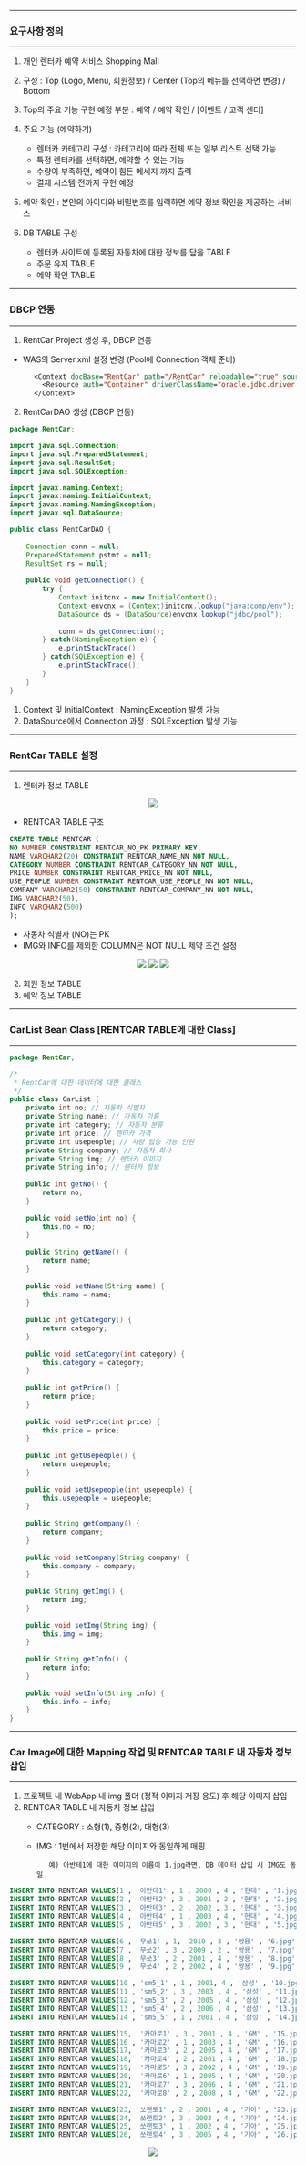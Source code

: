 -----
### 요구사항 정의
-----
1. 개인 렌터카 예약 서비스 Shopping Mall
2. 구성 : Top (Logo, Menu, 회원정보) / Center (Top의 메뉴를 선택하면 변경) / Bottom
3. Top의 주요 기능 구현 예정 부분 : 예약 / 예약 확인 / [이벤트 / 고객 센터]
  
4. 주요 기능 (예약하기)
   - 렌터카 카테고리 구성 : 카테고리에 따라 전체 또는 일부 리스트 선택 가능 
   - 특정 렌터카를 선택하면, 예약할 수 있는 기능
   - 수량이 부족하면, 예약이 힘든 메세지 까지 출력
   - 결제 시스템 전까지 구현 예정
     
5. 예약 확인 : 본인의 아이디와 비밀번호를 입력하면 예약 정보 확인을 제공하는 서비스

6. DB TABLE 구성
   - 렌터카 사이트에 등록된 자동차에 대한 정보를 담을 TABLE
   - 주문 유저 TABLE
   - 예약 확인 TABLE
  
-----
### DBCP 연동
-----
1. RentCar Project 생성 후, DBCP 연동

  - WAS의 Server.xml 설정 변경 (Pool에 Connection 객체 준비)
```jsp
      <Context docBase="RentCar" path="/RentCar" reloadable="true" source="org.eclipse.jst.jee.server:RentCar">
      	<Resource auth="Container" driverClassName="oracle.jdbc.driver.OracleDriver" loginTimeout="10" maxWaits="5000" name="jdbc/pool" password="1234" type="javax.sql.DataSource" url="jdbc:oracle:thin:@localhost:1521:xe" username="dbPractice"/>
      </Context>
```

2. RentCarDAO 생성 (DBCP 연동)
```java
package RentCar;

import java.sql.Connection;
import java.sql.PreparedStatement;
import java.sql.ResultSet;
import java.sql.SQLException;

import javax.naming.Context;
import javax.naming.InitialContext;
import javax.naming.NamingException;
import javax.sql.DataSource;

public class RentCarDAO {
	
	Connection conn = null;
	PreparedStatement pstmt = null;
	ResultSet rs = null;
	
	public void getConnection() {
		try {
			Context initcnx = new InitialContext();
			Context envcnx = (Context)initcnx.lookup("java:comp/env");
			DataSource ds = (DataSource)envcnx.lookup("jdbc/pool");
			
			conn = ds.getConnection();
		} catch(NamingException e) {
			e.printStackTrace();
		} catch(SQLException e) {
			e.printStackTrace();
		}
	}
}
```

1. Context 및 InitialContext : NamingException 발생 가능
2. DataSource에서 Connection 과정 : SQLException 발생 가능

-----
### RentCar TABLE 설정
-----
1. 렌터카 정보 TABLE
<div align = "center">
<img src="https://github.com/sooyounghan/Web/assets/34672301/753d9cc1-1842-4f9b-bbd6-16ec0741dc30">
</div>

   - RENTCAR TABLE 구조
```sql
CREATE TABLE RENTCAR (
NO NUMBER CONSTRAINT RENTCAR_NO_PK PRIMARY KEY,
NAME VARCHAR2(20) CONSTRAINT RENTCAR_NAME_NN NOT NULL,
CATEGORY NUMBER CONSTRAINT RENTCAR_CATEGORY_NN NOT NULL,
PRICE NUMBER CONSTRAINT RENTCAR_PRICE_NN NOT NULL,
USE_PEOPLE NUMBER CONSTRAINT RENTCAR_USE_PEOPLE_NN NOT NULL,
COMPANY VARCHAR2(50) CONSTRAINT RENTCAR_COMPANY_NN NOT NULL,
IMG VARCHAR2(50),
INFO VARCHAR2(500)
);
```
  + 자동차 식별자 (NO)는 PK
  + IMG와 INFO를 제외한 COLUMN은 NOT NULL 제약 조건 설정

<div align = "center">
<img src="https://github.com/sooyounghan/Web/assets/34672301/8f52109d-ee41-4a52-b86e-21a2b4a500a9">
<img src="https://github.com/sooyounghan/Web/assets/34672301/5a6bf857-51d2-4998-830b-563ad56c1c02">
<img src="https://github.com/sooyounghan/Web/assets/34672301/bcc4ebc3-b8a9-482f-8584-2364802cef1f">
</div>

2. 회원 정보 TABLE
3. 예약 정보 TABLE
   
-----
### CarList Bean Class [RENTCAR TABLE에 대한 Class]
-----
```java
package RentCar;

/*
 * RentCar에 대한 데이터에 대한 클래스
 */
public class CarList {
	private int no; // 자동차 식별자 
	private String name; // 자동차 이름
	private int category; // 자동차 분류
	private int price; // 렌터카 가격
	private int usepeople; // 차량 탑승 가능 인원
	private String company; // 자동차 회사
	private String img; // 렌터카 이미지
	private String info; // 렌터카 정보
	
	public int getNo() {
		return no;
	}
	
	public void setNo(int no) {
		this.no = no;
	}
	
	public String getName() {
		return name;
	}
	
	public void setName(String name) {
		this.name = name;
	}
	
	public int getCategory() {
		return category;
	}
	
	public void setCategory(int category) {
		this.category = category;
	}
	
	public int getPrice() {
		return price;
	}
	
	public void setPrice(int price) {
		this.price = price;
	}
	
	public int getUsepeople() {
		return usepeople;
	}
	
	public void setUsepeople(int usepeople) {
		this.usepeople = usepeople;
	}
	
	public String getCompany() {
		return company;
	}
	
	public void setCompany(String company) {
		this.company = company;
	}
	
	public String getImg() {
		return img;
	}
	
	public void setImg(String img) {
		this.img = img;
	}
	
	public String getInfo() {
		return info;
	}
	
	public void setInfo(String info) {
		this.info = info;
	}
}
```

-----
### Car Image에 대한 Mapping 작업 및 RENTCAR TABLE 내 자동차 정보 삽입
-----
1. 프로젝트 내 WebApp 내 img 폴더 (정적 이미지 저장 용도) 후 해당 이미지 삽입
2. RENTCAR TABLE 내 자동차 정보 삽입
   - CATEGORY : 소형(1), 중형(2), 대형(3)
   - IMG : 1번에서 저장한 해당 이미지와 동일하게 매핑

      		예) 아반테1에 대한 이미지의 이름이 1.jpg라면, DB 데이터 삽입 시 IMG도 동일
```sql
INSERT INTO RENTCAR VALUES(1 , '아반테1' , 1 , 2000 , 4 , '현대' , '1.jpg' , '아반테1 자동차 입니다 .');
INSERT INTO RENTCAR VALUES(2 , '아반테2' , 3 , 2001 , 2 , '현대' , '2.jpg' , '아반테2 자동차 입니다 .');
INSERT INTO RENTCAR VALUES(3 , '아반테3' , 2 , 2002 , 3 , '현대' , '3.jpg' , '아반테3 자동차 입니다 .');
INSERT INTO RENTCAR VALUES(4 , '아반테4' , 1 , 2003 , 4 , '현대' , '4.jpg' , '아반테4 자동차 입니다 .');
INSERT INTO RENTCAR VALUES(5 , '아반테5' , 3 , 2002 , 3 , '현대' , '5.jpg' , '아반테5 자동차 입니다 .');

INSERT INTO RENTCAR VALUES(6 , '무쏘1' , 1,  2010 , 3 , '쌍용' , '6.jpg' , '무쏘1 자동차 입니다 .');
INSERT INTO RENTCAR VALUES(7 , '무쏘2' , 3 , 2009 , 2 , '쌍용' , '7.jpg' , '무쏘2 자동차 입니다 .');
INSERT INTO RENTCAR VALUES(8 , '무쏘3' , 2 , 2001 , 4 , '쌍용' , '8.jpg' , '무쏘3 자동차 입니다 .');
INSERT INTO RENTCAR VALUES(9 , '무쏘4' , 2 , 2002 , 4 , '쌍용' , '9.jpg' , '무쏘4 자동차 입니다 .');

INSERT INTO RENTCAR VALUES(10 , 'sm5_1' , 1 , 2001, 4 , '삼성' , '10.jpg' ,  'sm5_1 자동차 입니다 .');
INSERT INTO RENTCAR VALUES(11 , 'sm5_2' , 3 , 2003 , 4 , '삼성' , '11.jpg' , 'sm5_2 자동차 입니다 .');
INSERT INTO RENTCAR VALUES(12 , 'sm5_3' , 2 , 2005 , 4 , '삼성' , '12.jpg' , 'sm5_3 자동차 입니다 .');
INSERT INTO RENTCAR VALUES(13 , 'sm5_4' , 2 , 2006 , 4 , '삼성' , '13.jpg' , 'sm5_4 자동차 입니다 .');
INSERT INTO RENTCAR VALUES(14 , 'sm5_5' , 1 , 2001 , 4 , '삼성' , '14.jpg' , 'sm5_5 자동차 입니다 .');

INSERT INTO RENTCAR VALUES(15,  '카마로1' , 3 , 2001 , 4 , 'GM' , '15.jpg' , '카마로1 자동차 입니다 .');
INSERT INTO RENTCAR VALUES(16 , '카마로2' , 1 , 2003 , 4 , 'GM' , '16.jpg' , '카마로2 자동차 입니다 .');
INSERT INTO RENTCAR VALUES(17,  '카마로3' , 2 , 2005 , 4 , 'GM' , '17.jpg' , '카마로3 자동차 입니다 .');
INSERT INTO RENTCAR VALUES(18,  '카마로4' , 2 , 2001 , 4 , 'GM' , '18.jpg' , '카마로4 자동차 입니다 .');
INSERT INTO RENTCAR VALUES(19,  '카마로5' , 3 , 2002 , 4 , 'GM' , '19.jpg' , '카마로5 자동차 입니다 .');
INSERT INTO RENTCAR VALUES(20,  '카마로6' , 1 , 2005 , 4 , 'GM' , '20.jpg' , '카마로6 자동차 입니다 .');
INSERT INTO RENTCAR VALUES(21,  '카마로7' , 3 , 2006 , 4 , 'GM' , '21.jpg' , '카마로7 자동차 입니다 .');
INSERT INTO RENTCAR VALUES(22,  '카마로8' , 2 , 2008 , 4 , 'GM' , '22.jpg' , '카마로8 자동차 입니다 .');

INSERT INTO RENTCAR VALUES(23, '쏘랜토1' , 2 , 2001 , 4 , '기아' , '23.jpg' , '쏘랜토1 자동차 입니다 .');
INSERT INTO RENTCAR VALUES(24, '쏘랜토2' , 3 , 2003 , 4 , '기아' , '24.jpg' , '쏘랜토2 자동차 입니다 .');
INSERT INTO RENTCAR VALUES(25, '쏘랜토3' , 1 , 2002 , 4 , '기아' , '25.jpg' , '쏘랜토3 자동차 입니다 .');
INSERT INTO RENTCAR VALUES(26, '쏘랜토4' , 3 , 2005 , 4 , '기아' , '26.jpg' , '쏘랜토4 자동차 입니다 .');
```

<div align ="center">
<img src="https://github.com/sooyounghan/Web/assets/34672301/030c029e-1a52-4598-8517-1cda9774874b">
</div>
